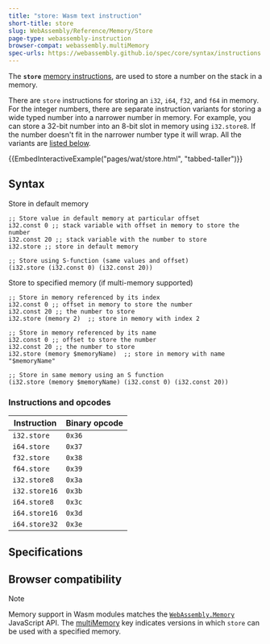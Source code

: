```yaml
---
title: "store: Wasm text instruction"
short-title: store
slug: WebAssembly/Reference/Memory/Store
page-type: webassembly-instruction
browser-compat: webassembly.multiMemory
spec-urls: https://webassembly.github.io/spec/core/syntax/instructions.html#syntax-instr-memory
---
```




The **`store`** [memory instructions](/WebAssembly/Reference/Memory), are used to store a number on the stack in a memory.

There are `store` instructions for storing an `i32`, `i64`, `f32`, and `f64` in memory.
For the integer numbers, there are separate instruction variants for storing a wide typed number into a narrower number in memory.
For example, you can store a 32-bit number into an 8-bit slot in memory using `i32.store8`.
If the number doesn't fit in the narrower number type it will wrap.
All the variants are [listed below](#instructions_and_opcodes).

{{EmbedInteractiveExample("pages/wat/store.html", "tabbed-taller")}}

## Syntax

Store in default memory

```wasm
;; Store value in default memory at particular offset
i32.const 0 ;; stack variable with offset in memory to store the number
i32.const 20 ;; stack variable with the number to store
i32.store ;; store in default memory

;; Store using S-function (same values and offset)
(i32.store (i32.const 0) (i32.const 20))
```

Store to specified memory (if multi-memory supported)

```wasm
;; Store in memory referenced by its index
i32.const 0 ;; offset in memory to store the number
i32.const 20 ;; the number to store
i32.store (memory 2)  ;; store in memory with index 2

;; Store in memory referenced by its name
i32.const 0 ;; offset to store the number
i32.const 20 ;; the number to store
i32.store (memory $memoryName)  ;; store in memory with name "$memoryName"

;; Store in same memory using an S function
(i32.store (memory $memoryName) (i32.const 0) (i32.const 20))
```

### Instructions and opcodes

| Instruction   | Binary opcode |
| ------------- | ------------- |
| `i32.store`   | `0x36`        |
| `i64.store`   | `0x37`        |
| `f32.store`   | `0x38`        |
| `f64.store`   | `0x39`        |
| `i32.store8`  | `0x3a`        |
| `i32.store16` | `0x3b`        |
| `i64.store8`  | `0x3c`        |
| `i64.store16` | `0x3d`        |
| `i64.store32` | `0x3e`        |

## Specifications



## Browser compatibility

> [!NOTE]
> Memory support in Wasm modules matches the [`WebAssembly.Memory`](/WebAssembly/JavaScript_interface/Memory) JavaScript API.
> The [multiMemory](#webassembly.multimemory) key indicates versions in which `store` can be used with a specified memory.


